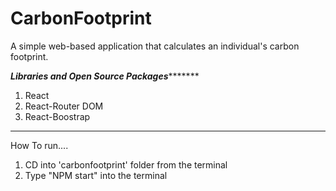 # CarbonFootprint
A simple web-based application that calculates an individual's carbon footprint.

***********Libraries and Open Source Packages******************
1. React
2. React-Router DOM
3. React-Boostrap
****************************************************************

How To run....
1. CD into 'carbonfootprint' folder from the terminal
2. Type "NPM start" into the terminal
